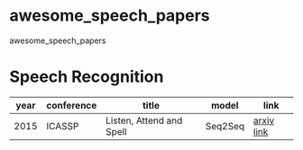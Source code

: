 # awesome_speech_papers
awesome_speech_papers


# Speech Recognition
|year|conference|title|model|link|
|--|--|------|---|--|
|2015|ICASSP|Listen, Attend and Spell|Seq2Seq|[arxiv link](https://arxiv.org/pdf/1508.01211)|
